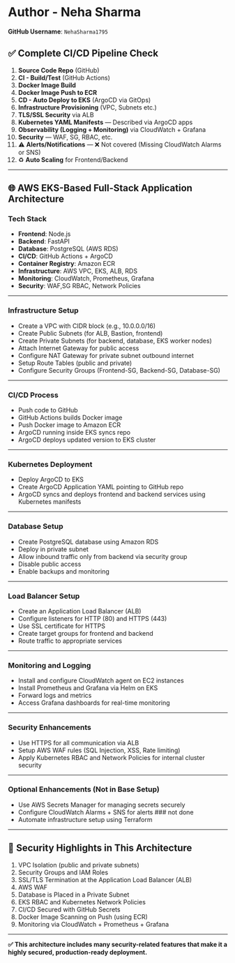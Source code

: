 # Author - Neha Sharma  
**GitHub Username**: `NehaSharma1795`  

## ✅ Complete CI/CD Pipeline Check

1. **Source Code Repo** (GitHub)  
2. **CI - Build/Test** (GitHub Actions)  
3. **Docker Image Build**  
4. **Docker Image Push to ECR**  
5. **CD - Auto Deploy to EKS** (ArgoCD via GitOps)  
6. **Infrastructure Provisioning** (VPC, Subnets etc.)
7. **TLS/SSL Security** via ALB  
8. **Kubernetes YAML Manifests** — Described via ArgoCD apps  
9. **Observability (Logging + Monitoring)** via CloudWatch + Grafana  
10. **Security** — WAF, SG, RBAC, etc.  
11. ⚠️ **Alerts/Notifications** — ❌ Not covered (Missing CloudWatch Alarms or SNS)  
12. ♻️ **Auto Scaling** for Frontend/Backend  

---

## 🌐 AWS EKS-Based Full-Stack Application Architecture

### Tech Stack

- **Frontend**: Node.js  
- **Backend**: FastAPI  
- **Database**: PostgreSQL (AWS RDS)  
- **CI/CD**: GitHub Actions + ArgoCD  
- **Container Registry**: Amazon ECR  
- **Infrastructure**: AWS VPC, EKS, ALB, RDS  
- **Monitoring**: CloudWatch, Prometheus, Grafana  
- **Security**: WAF,SG RBAC, Network Policies  

---

### Infrastructure Setup

- Create a VPC with CIDR block (e.g., 10.0.0.0/16)  
- Create Public Subnets (for ALB, Bastion, frontend)  
- Create Private Subnets (for backend, database, EKS worker nodes)  
- Attach Internet Gateway for public access  
- Configure NAT Gateway for private subnet outbound internet  
- Setup Route Tables (public and private)  
- Configure Security Groups (Frontend-SG, Backend-SG, Database-SG)  

---

### CI/CD Process

- Push code to GitHub  
- GitHub Actions builds Docker image  
- Push Docker image to Amazon ECR  
- ArgoCD running inside EKS syncs repo  
- ArgoCD deploys updated version to EKS cluster  

---

### Kubernetes Deployment

- Deploy ArgoCD to EKS  
- Create ArgoCD Application YAML pointing to GitHub repo  
- ArgoCD syncs and deploys frontend and backend services using Kubernetes manifests  

---

### Database Setup

- Create PostgreSQL database using Amazon RDS  
- Deploy in private subnet  
- Allow inbound traffic only from backend via security group  
- Disable public access  
- Enable backups and monitoring  

---

### Load Balancer Setup

- Create an Application Load Balancer (ALB)  
- Configure listeners for HTTP (80) and HTTPS (443)  
- Use SSL certificate for HTTPS  
- Create target groups for frontend and backend  
- Route traffic to appropriate services  

---

### Monitoring and Logging

- Install and configure CloudWatch agent on EC2 instances  
- Install Prometheus and Grafana via Helm on EKS  
- Forward logs and metrics  
- Access Grafana dashboards for real-time monitoring  

---

### Security Enhancements

- Use HTTPS for all communication via ALB  
- Setup AWS WAF rules (SQL Injection, XSS, Rate limiting)   
- Apply Kubernetes RBAC and Network Policies for internal cluster security  

---

### Optional Enhancements (Not in Base Setup)

- Use AWS Secrets Manager for managing secrets securely  
- Configure CloudWatch Alarms + SNS for alerts ### not done
- Automate infrastructure setup using Terraform 

---

## 🔐 Security Highlights in This Architecture

1. VPC Isolation (public and private subnets)  
2. Security Groups and IAM Roles  
3. SSL/TLS Termination at the Application Load Balancer (ALB)  
4. AWS WAF 
5. Database is Placed in a Private Subnet  
6. EKS RBAC and Kubernetes Network Policies  
7. CI/CD Secured with GitHub Secrets  
8. Docker Image Scanning on Push (using ECR)  
9. Monitoring via CloudWatch + Prometheus + Grafana  

---

**✅ This architecture includes many security-related features that make it a highly secured, production-ready deployment.**
